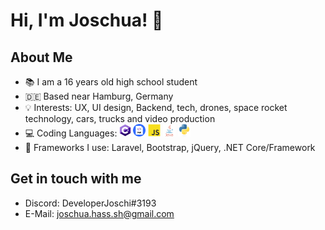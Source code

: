 # Hi, I'm Joschua! :wave:

## About Me
- :books: I am a 16 years old high school student
- 🇩🇪 Based near Hamburg, Germany
- :bulb: Interests: UX, UI design, Backend, tech, drones, space rocket technology, cars, trucks and video production
- :computer: Coding Languages: <img height="20" src="img/csharp.png"> <img height="20" src="img/php.png"> <img height="20" src="img/javascript.png"> <img height="20" src="img/java.jpg"> <img height="20" src="img/python.jpg">
- :hammer: Frameworks I use: Laravel, Bootstrap, jQuery, .NET Core/Framework

## Get in touch with me
- Discord: DeveloperJoschi#3193
- E-Mail: joschua.hass.sh@gmail.com
